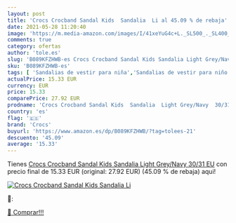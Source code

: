 ```yaml
---
layout: post
title: 'Crocs Crocband Sandal Kids  Sandalia  Li al 45.09 % de rebaja'
date: 2021-05-28 11:20:40
image: 'https://m.media-amazon.com/images/I/41xeYuG4c+L._SL500_._SL400_.jpg'
comments: true
category: ofertas
author: 'tole.es'
slug: 'B089KFZHWB-es Crocs Crocband Sandal Kids Sandalia Light Grey/Navy 30/31 EU'
sku: 'B089KFZHWB-es'
tags: [ 'Sandalias de vestir para niña','Sandalias de vestir para niño','Zapatos','Zapatos para niñas pequeñas','Zapatos para niños pequeños','Zapatos y complementos','crocs','sandalia', ]
actualPrice: 15.33 EUR
currency: EUR
price: 15.33
comparePrice: 27.92 EUR
prodname: 'Crocs Crocband Sandal Kids  Sandalia  Light Grey/Navy  30/31 EU'
country: 'es'
flag: '🇪🇸'
brand: 'Crocs'
buyurl: 'https://www.amazon.es/dp/B089KFZHWB/?tag=tolees-21'
descuento: '45.09'
average: '15.33'
---
```


Tienes [Crocs Crocband Sandal Kids  Sandalia  Light Grey/Navy  30/31 EU](https://www.amazon.es/dp/B089KFZHWB/?tag=tolees-21) con precio final de  15.33 EUR (original: 27.92 EUR) (45.09 %  de rebaja) aqui!

[![Crocs Crocband Sandal Kids  Sandalia  Li](https://m.media-amazon.com/images/I/41xeYuG4c+L._SL500_._SL400_.jpg)](https://www.amazon.es/dp/B089KFZHWB/?tag=tolees-21)

🔎:


[🛒 Comprar!!!](https://www.amazon.es/dp/B089KFZHWB/?tag=tolees-21)
